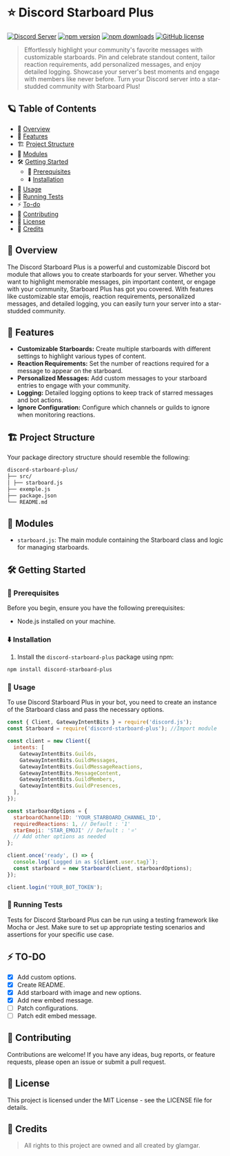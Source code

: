 # ⭐ Discord Starboard Plus

[![Discord Server](https://dcbadge.vercel.app/api/server/cG3SxzK3Vp)](https://discord.gg/cG3SxzK3Vp)
[![npm version](https://img.shields.io/npm/v/discord-starboard-plus.svg?style=flat-square)](https://www.npmjs.com/package/discord-starboard-plus)
[![npm downloads](https://img.shields.io/npm/dm/discord-starboard-plus.svg?style=flat-square)](https://www.npmjs.com/package/discord-starboard-plus)
[![GitHub license](https://img.shields.io/github/license/GlamgarOnDiscord/discord-starboard-plus.svg?style=flat-square)](https://github.com/GlamgarOnDiscord/discord-starboard-plus/blob/master/LICENSE)



> Effortlessly highlight your community's favorite messages with customizable starboards. Pin and celebrate standout content, tailor reaction requirements, add personalized messages, and enjoy detailed logging. Showcase your server's best moments and engage with members like never before. Turn your Discord server into a star-studded community with Starboard Plus!

## 🪐 Table of Contents
- 📑 [Overview](#-overview)
- 🚀 [Features](#-features)
- 🏗️ [Project Structure](#-project-structure)
- 🧩 [Modules](#-modules)
- 🛠️ [Getting Started](#-getting-started)
  - 🔌 [Prerequisites](#-prerequisites)
  - ⬇️ [Installation](#-installation)
- 📖 [Usage](#-usage)
- 🧪 [Running Tests](#-running-tests)
- ⚡ [To-do](#-to-do)
- 🤝 [Contributing](#-contributing)
- 📄 [License](#-license)
- 👏 [Credits](#-credits)


## 📑 Overview
The Discord Starboard Plus is a powerful and customizable Discord bot module that allows you to create starboards for your server. Whether you want to highlight memorable messages, pin important content, or engage with your community, Starboard Plus has got you covered. With features like customizable star emojis, reaction requirements, personalized messages, and detailed logging, you can easily turn your server into a star-studded community.


## 🚀 Features
- **Customizable Starboards:** Create multiple starboards with different settings to highlight various types of content.
- **Reaction Requirements:** Set the number of reactions required for a message to appear on the starboard.
- **Personalized Messages:** Add custom messages to your starboard entries to engage with your community.
- **Logging:** Detailed logging options to keep track of starred messages and bot actions.
- **Ignore Configuration:** Configure which channels or guilds to ignore when monitoring reactions.

## 🏗️ Project Structure
Your package directory structure should resemble the following:

```bash
discord-starboard-plus/
├── src/
│ ├── starboard.js
├── exemple.js
├── package.json
└── README.md
```

## 🧩 Modules
- `starboard.js`: The main module containing the Starboard class and logic for managing starboards.

## 🛠️ Getting Started

### 🔌 Prerequisites
Before you begin, ensure you have the following prerequisites:
- Node.js installed on your machine.

### ⬇️ Installation
1. Install the `discord-starboard-plus` package using npm:

```sh
npm install discord-starboard-plus
```

### 📖 Usage
To use Discord Starboard Plus in your bot, you need to create an instance of the Starboard class and pass the necessary options.

```js
const { Client, GatewayIntentBits } = require('discord.js');
const Starboard = require('discord-starboard-plus'); //Import module

const client = new Client({
  intents: [
    GatewayIntentBits.Guilds,
    GatewayIntentBits.GuildMessages,
    GatewayIntentBits.GuildMessageReactions,
    GatewayIntentBits.MessageContent,
    GatewayIntentBits.GuildMembers,
    GatewayIntentBits.GuildPresences,
  ],
});

const starboardOptions = {
  starboardChannelID: 'YOUR_STARBOARD_CHANNEL_ID',
  requiredReactions: 1, // Default : '1'
  starEmoji: 'STAR_EMOJI' // Default : '⭐'
  // Add other options as needed 
};

client.once('ready', () => {
  console.log(`Logged in as ${client.user.tag}`);
  const starboard = new Starboard(client, starboardOptions);
});

client.login('YOUR_BOT_TOKEN');
```

### 🧪 Running Tests
Tests for Discord Starboard Plus can be run using a testing framework like Mocha or Jest. Make sure to set up appropriate testing scenarios and assertions for your specific use case.

## ⚡ TO-DO 

- [x] Add custom options.
- [x] Create README.
- [x] Add starboard with image and new options.
- [x] Add new embed message.
- [ ] Patch configurations.
- [ ] Patch edit embed message.

## 🤝 Contributing

Contributions are welcome! If you have any ideas, bug reports, or feature requests, please open an issue or submit a pull request.

## 📄 License

This project is licensed under the MIT License - see the LICENSE file for details.

## 👏 Credits

> All rights to this project are owned and all created by glamgar.

